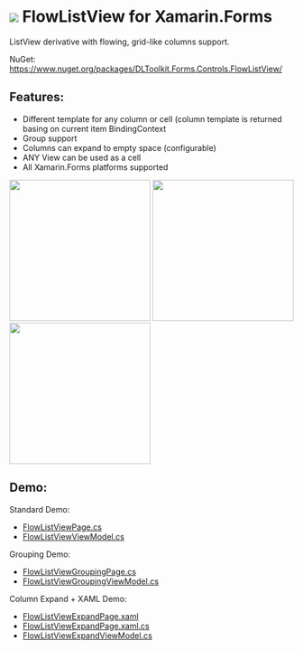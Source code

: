 # ![](http://res.cloudinary.com/dqeaiomo8/image/upload/c_scale,w_50/v1444578527/DLToolkit/Forms-Controls-128.png) FlowListView for Xamarin.Forms

ListView derivative with flowing, grid-like columns support.

NuGet: https://www.nuget.org/packages/DLToolkit.Forms.Controls.FlowListView/

## Features: 
- Different template for any column or cell (column template is returned basing on current item BindingContext
- Group support
- Columns can expand to empty space (configurable)
- ANY View can be used as a cell
- All Xamarin.Forms platforms supported

<img src="https://raw.githubusercontent.com/daniel-luberda/DLToolkit.Forms.Controls/master/FlowListView/Screenshots/flowlistview1.png" width="250"/> <img src="https://raw.githubusercontent.com/daniel-luberda/DLToolkit.Forms.Controls/master/FlowListView/Screenshots/flowlistview3.png" width="250"/> <img src="https://raw.githubusercontent.com/daniel-luberda/DLToolkit.Forms.Controls/master/FlowListView/Screenshots/flowlistview4.png" width="250"/>

## Demo:

Standard Demo:

- [FlowListViewPage.cs](https://github.com/daniel-luberda/DLToolkit.Forms.Controls/blob/master/Examples/Pages/FlowListViewPage.cs)
- [FlowListViewViewModel.cs](https://github.com/daniel-luberda/DLToolkit.Forms.Controls/blob/master/Examples/ViewModels/FlowListViewViewModel.cs)

Grouping Demo:

- [FlowListViewGroupingPage.cs](https://github.com/daniel-luberda/DLToolkit.Forms.Controls/blob/master/Examples/Pages/FlowListViewGroupingPage.cs)
- [FlowListViewGroupingViewModel.cs](https://github.com/daniel-luberda/DLToolkit.Forms.Controls/blob/master/Examples/ViewModels/FlowListViewGroupingViewModel.cs)

Column Expand + XAML Demo:

- [FlowListViewExpandPage.xaml](https://github.com/daniel-luberda/DLToolkit.Forms.Controls/blob/master/Examples/Pages/FlowListViewExpandPage.xaml)
- [FlowListViewExpandPage.xaml.cs](https://github.com/daniel-luberda/DLToolkit.Forms.Controls/blob/master/Examples/Pages/FlowListViewExpandPage.xaml.cs)
- [FlowListViewExpandViewModel.cs](https://github.com/daniel-luberda/DLToolkit.Forms.Controls/blob/master/Examples/ViewModels/FlowListViewExpandViewModel.cs)